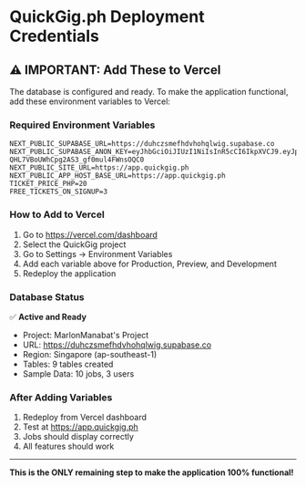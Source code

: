 # QuickGig.ph Deployment Credentials

## ⚠️ IMPORTANT: Add These to Vercel

The database is configured and ready. To make the application functional, add these environment variables to Vercel:

### Required Environment Variables

```
NEXT_PUBLIC_SUPABASE_URL=https://duhczsmefhdvhohqlwig.supabase.co
NEXT_PUBLIC_SUPABASE_ANON_KEY=eyJhbGciOiJIUzI1NiIsInR5cCI6IkpXVCJ9.eyJpc3MiOiJzdXBhYmFzZSIsInJlZiI6ImR1aGN6c21lZmhkdmhvaHFsd2lnIiwicm9sZSI6ImFub24iLCJpYXQiOjE3NTU3NDU2MTksImV4cCI6MjA3MTMyMTYxOX0.mKFOtjZYS-QHL7VBoUWhCpg2AS3_gf0mul4FWnsOQC0
NEXT_PUBLIC_SITE_URL=https://app.quickgig.ph
NEXT_PUBLIC_APP_HOST_BASE_URL=https://app.quickgig.ph
TICKET_PRICE_PHP=20
FREE_TICKETS_ON_SIGNUP=3
```

### How to Add to Vercel

1. Go to https://vercel.com/dashboard
2. Select the QuickGig project
3. Go to Settings → Environment Variables
4. Add each variable above for Production, Preview, and Development
5. Redeploy the application

### Database Status

✅ **Active and Ready**
- Project: MarlonManabat's Project
- URL: https://duhczsmefhdvhohqlwig.supabase.co
- Region: Singapore (ap-southeast-1)
- Tables: 9 tables created
- Sample Data: 10 jobs, 3 users

### After Adding Variables

1. Redeploy from Vercel dashboard
2. Test at https://app.quickgig.ph
3. Jobs should display correctly
4. All features should work

---

**This is the ONLY remaining step to make the application 100% functional!**

